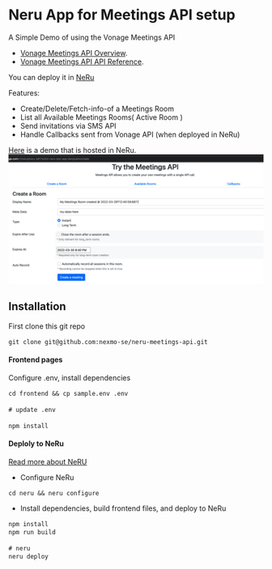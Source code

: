 # Neru App for Meetings API setup

A Simple Demo of using the Vonage Meetings API
- [Vonage Meetings API Overview](https://developer.vonage.com/meetings/overview).
- [Vonage Meetings API API Reference](https://developer.vonage.com/meetings/api-reference). 

You can deploy it in [NeRu](https://vonage-neru.herokuapp.com/neru/overview)

Features:
- Create/Delete/Fetch-info-of a Meetings Room
- List all Available Meetings Rooms( Active Room )
- Send invitations via SMS API
- Handle Callbacks sent from Vonage API (when deployed in NeRu) 

[Here](https://api-us.vonage.com/v1/neru/i/neru-b617e2b2-neru-test-app-dev/public/create) is a demo that is hosted in NeRu.
![create a meeting room](screenshots/Screenshot-create-a-meeting-room.png?raw=true "create a meeting room")


## Installation
First clone this git repo 
```
git clone git@github.com:nexmo-se/neru-meetings-api.git
```

#### Frontend pages 
Configure .env, install dependencies
```
cd frontend && cp sample.env .env

# update .env

npm install
```

#### Deploly to NeRu
[Read more about NeRU](https://vonage-neru.herokuapp.com/neru/tutorials/neru-get-started)
- Configure NeRu
```
cd neru && neru configure
```
- Install dependencies, build frontend files, and deploy to NeRu
```
npm install
npm run build

# neru
neru deploy
```
